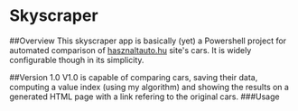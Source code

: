 # Skyscraper

##Overview
This skyscraper app is basically (yet) a Powershell project for automated comparison of [hasznaltauto.hu](http://hasznaltauto.hu) site's cars. It is widely configurable though in its simplicity.

##Version 1.0
V1.0 is capable of comparing cars, saving their data, computing a value index (using my algorithm) and showing the results on a generated HTML page with a link refering to the original cars.
###Usage
